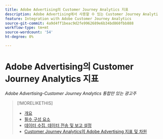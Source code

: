 ```yaml
---
title: Adobe Advertising의 Customer Journey Analytics 지표
description: Adobe Advertising에서 사용할 수 있는 Customer Journey Analytics 지표를 참조하십시오.
feature: Integration with Adobe Customer Journey Analytics
source-git-commit: 4a9d4ff1beac9d2fe9962689e6b34bd860fbb888
workflow-type: tm+mt
source-wordcount: '54'
ht-degree: 0%

---
```


# Adobe Advertising의 Customer Journey Analytics 지표

*Adobe Advertising-Customer Journey Analytics 통합만 있는 광고주*

<!-- Ask Praveen for list -->


>[!MORELIKETHIS]
>
>* [개요](overview.md)
>* [필수 구성 요소](prerequisites.md)
>* [데이터 수집, 데이터 전송 및 보고 설정](set-up.md)
>* [Customer Journey Analytics의 Adobe Advertising 지표 및 차원](advertising-data-in-cja.md)
